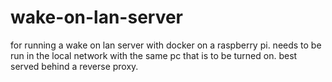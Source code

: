 # wake-on-lan-server

for running a wake on lan server with docker on a raspberry pi. needs to be run in the local network with the same pc that is to be turned on. best served behind a reverse proxy.

